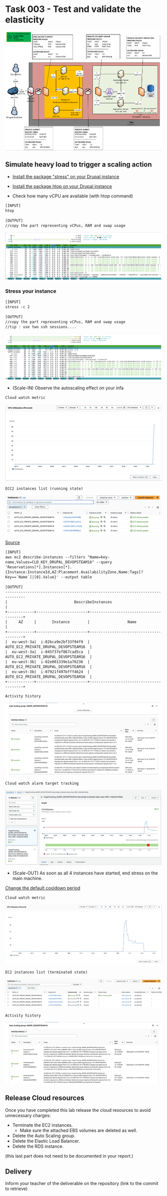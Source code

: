 # Task 003 - Test and validate the elasticity

![Schema](./img/CLD_AWS_INFA.PNG)


## Simulate heavy load to trigger a scaling action

* [Install the package "stress" on your Drupal instance](https://www.geeksforgeeks.org/linux-stress-command-with-examples/)

* [Install the package htop on your Drupal instance](https://www.geeksforgeeks.org/htop-command-in-linux-with-examples/)

* Check how many vCPU are available (with htop command)

```
[INPUT]
htop

[OUTPUT]
//copy the part representing vCPus, RAM and swap usage
```
![](./img/CLD_Drupal_htop.png)

### Stress your instance

```
[INPUT]
stress -c 2

[OUTPUT]
//copy the part representing vCPus, RAM and swap usage
//tip : use two ssh sessions....
```
![](./img/CLD_Drupal_StressCPU.png)

* (Scale-IN) Observe the autoscaling effect on your infa

```
Cloud watch metric
```

![](./img/CLD_AWS_CPU_Metrics.png)

```
ECC2 instances list (running state)
```
![](./img/CLD_AWS_EC2_InstancesList.png)

[Source](https://docs.aws.amazon.com/cli/latest/reference/ec2/describe-instances.html)
```
[INPUT]
aws ec2 describe-instances --filters "Name=key-name,Values=CLD_KEY_DRUPAL_DEVOPSTEAM16" --query 'Reservations[*].Instances[*].{Instance:InstanceId,AZ:Placement.AvailabilityZone,Name:Tags[?Key==`Name`]|[0].Value}' --output table

[OUTPUT]
-------------------------------------------------------------------------------
|                              DescribeInstances                              |
+------------+-----------------------+----------------------------------------+
|     AZ     |       Instance        |                 Name                   |
+------------+-----------------------+----------------------------------------+
|  eu-west-3a|  i-02bca9e2bf33f94f9  |  AUTO_EC2_PRIVATE_DRUPAL_DEVOPSTEAM16  |
|  eu-west-3a|  i-045f37ef867cad5ca  |  AUTO_EC2_PRIVATE_DRUPAL_DEVOPSTEAM16  |
|  eu-west-3b|  i-02e001339e1a76236  |  AUTO_EC2_PRIVATE_DRUPAL_DEVOPSTEAM16  |
|  eu-west-3b|  i-07921f497bfff4624  |  AUTO_EC2_PRIVATE_DRUPAL_DEVOPSTEAM16  |
+------------+-----------------------+----------------------------------------+
```

```
Activity history
```

![](./img/CLD_AWS_ActivityHistory.png)

```
Cloud watch alarm target tracking
```

![](./img/CLD_AWS_AlarmHigh.png)


* (Scale-OUT) As soon as all 4 instances have started, end stress on the main machine.

[Change the default cooldown period](https://docs.aws.amazon.com/autoscaling/ec2/userguide/ec2-auto-scaling-scaling-cooldowns.html)

```
Cloud watch metric
```
![](./img/CLD_AWS_CPU_MetricsLow.png)

```
EC2 instances list (terminated state)
```
![](./img/CLD_AWS_EC2_InstancesTermList.png)

```
Activity history
```
![](./img/CLD_AWS_ActivityHistoryTerm.png)

## Release Cloud resources

Once you have completed this lab release the cloud resources to avoid
unnecessary charges:

* Terminate the EC2 instances.
    * Make sure the attached EBS volumes are deleted as well.
* Delete the Auto Scaling group.
* Delete the Elastic Load Balancer.
* Delete the RDS instance.

(this last part does not need to be documented in your report.)

## Delivery

Inform your teacher of the deliverable on the repository (link to the commit to retrieve)

